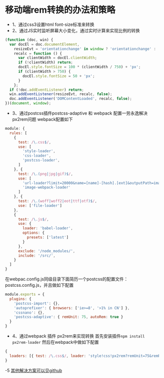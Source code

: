 # 移动端rem转换的办法和策略

- 1、通过css3设置html font-size标准来转换
- 2、通过JS实时监听屏幕大小变化，通过实时计算来实现比例的转换
```javascript
(function (doc, win) {
  var docEl = doc.documentElement,
    resizeEvt = 'orientationchange' in window ? 'orientationchange' : 'resize',
    recalc = function () {
      var clientWidth = docEl.clientWidth;
      if (!clientWidth) return;
      docEl.style.fontSize = 100 * (clientWidth / 750) + 'px';
      if (clientWidth > 750) {
        docEl.style.fontSize = 50 + 'px';
      }
    };
  if (!doc.addEventListener) return;
  win.addEventListener(resizeEvt, recalc, false);
  doc.addEventListener('DOMContentLoaded', recalc, false);
})(document, window);
```
- 3、通过postcss插件postcss-adaptive 和 webpack 配置一劳永逸解决px2rem问题
webpack配置如下
```javascript
module: {
  rules: [
    {
      test: /\.css$/,
      use: [
        'style-loader',
        'css-loader',
        'postcss-loader',
      ]
    }, {
      test: /\.(png|jpg|gif)$/,
      use: [
        'url-loader?limit=20000&name=[name]-[hash].[ext]&outputPath=images/',
        'image-webpack-loader'
      ]
    }, {
      test: /\.(woff|woff2|eot|ttf|otf)$/,
      use: ['file-loader']
    },
    {
      test: /\.js$/,
      use: {
        loader: 'babel-loader',
        options: {
          presets: ['latest']
        }
      },
      exclude: '/node_modules/',
      include: '/src/',
    }
  ]
}
```
在webpac.config.js同级目录下面简历一个postcss的配置文件：postcss.config.js，并且做如下配置
```javascript
module.exports = {
  plugins: {
    'postcss-import': {},
    'autoprefixer': { browsers: ['ie>=8', '>1% in CN'] },
    'cssnano': {},
    'postcss-adaptive': { remUnit: 75, autoRem: true }
  }
}
```

- 4、通过webpack 插件 px2rem来实现转换
首先安装插件`npm install px2rem-loader`
然后在webpack中做如下配置
```javascript
{
  loaders: [{ test: /\.css$/, loader: 'style!css!px2rem?remUnit=75&remPrecision=8' }]
}
```

-5 [其他解决方案可以见github](https://github.com/songsiqi/px2rem)
  